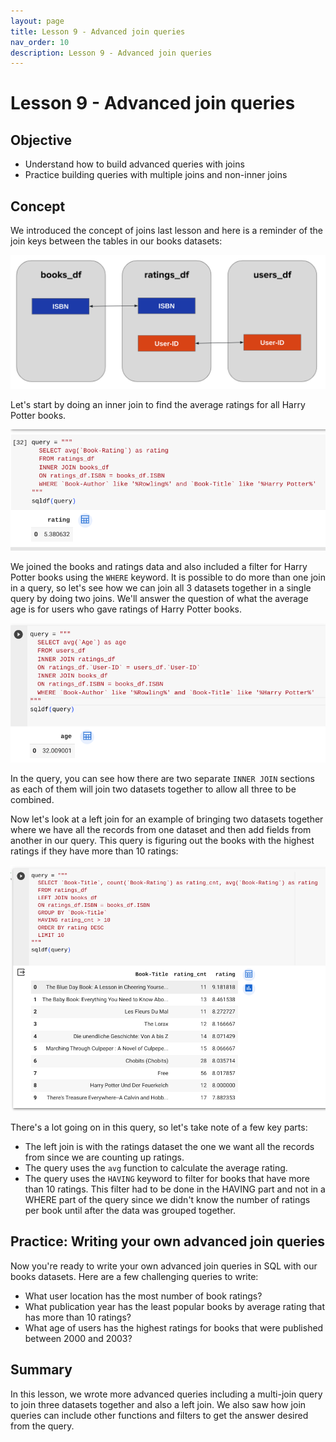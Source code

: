 ```yaml
---
layout: page
title: Lesson 9 - Advanced join queries
nav_order: 10
description: Lesson 9 - Advanced join queries
---
```

# Lesson 9 - Advanced join queries

## Objective

- Understand how to build advanced queries with joins
- Practice building queries with multiple joins and non-inner joins

## Concept

We introduced the concept of joins last lesson and here is a reminder of the join keys between the tables in our books datasets:

![image](images/08-books_join_keys.png)

Let's start by doing an inner join to find the average ratings for all Harry Potter books.

![image](images/09-book_ratings.png)

We joined the books and ratings data and also included a filter for Harry Potter books using the `WHERE` keyword.  It is possible to do more than one join in a query, so let's see how we can join all 3 datasets together in a single query by doing two joins.  We'll answer the question of what the average age is for users who gave ratings of Harry Potter books.

![image](images/09-multijoin_query.png)

In the query, you can see how there are two separate `INNER JOIN` sections as each of them will join two datasets together to allow all three to be combined.

Now let's look at a left join for an example of bringing two datasets together where we have all the records from one dataset and then add fields from another in our query.  This query is figuring out the books with the highest ratings if they have more than 10 ratings:

![image](images/09-leftjoin_query.png)

There's a lot going on in this query, so let's take note of a few key parts:
- The left join is with the ratings dataset the one we want all the records from since we are counting up ratings.
- The query uses the `avg` function to calculate the average rating.
- The query uses the `HAVING` keyword to filter for books that have more than 10 ratings.  This filter had to be done in the HAVING part and not in a WHERE part of the query since we didn't know the number of ratings per book until after the data was grouped together.

## Practice: Writing your own advanced join queries 

Now you're ready to write your own advanced join queries in SQL with our books datasets.  Here are a few challenging queries to write:
- What user location has the most number of book ratings?
- What publication year has the least popular books by average rating that has more than 10 ratings?
- What age of users has the highest ratings for books that were published between 2000 and 2003?

## Summary
In this lesson, we wrote more advanced queries including a multi-join query to join three datasets together and also a left join.  We also saw how join queries can include other functions and filters to get the answer desired from the query.
